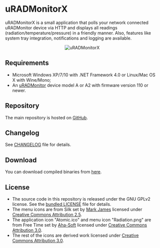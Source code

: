 # uRADMonitorX

uRADMonitorX is a small application that polls your network connected uRADMonitor device via HTTP and displays all readings (radiation/temperature/pressure) in a friendly manner. Also, features like system tray integration, notifications and logging are available.

<p align="center"><img src="https://raw.github.com/cristianst85/uRADMonitorX/master/uRADMonitorX.png" alt="uRADMonitorX" /></p>

## Requirements

- Microsoft Windows XP/7/10 with .NET Framework 4.0 or Linux/Mac OS X with Wine/Mono;
- An [uRADMonitor](http://www.uradmonitor.com/) device model A or A2 with firmware version 110 or newer.

## Repository

The main repository is hosted on [GitHub](https://github.com/cristianst85/uRADMonitorX).

## Changelog

See [CHANGELOG](https://github.com/cristianst85/uRADMonitorX/blob/master/CHANGELOG.md) file for details.

## Download

You can download compiled binaries from [here](http://www.disruptivesoftware.ro/projects/uRADMonitorX/).

## License

* The source code in this repository is released under the GNU GPLv2 license. See the [bundled LICENSE](https://github.com/cristianst85/uRADMonitorX/blob/master/LICENSE) file for details.
* The menu icons are from Silk set by [Mark James](http://www.famfamfam.com/lab/icons/silk/) licensed under [Creative Commons Attribution 2.5](http://creativecommons.org/licenses/by/2.5/).
* The application icon "Atomic.ico" and menu icon "Radiation.png" are from Free Time set by [Aha-Soft](http://www.aha-soft.com/) licensed under [Creative Commons Attribution 3.0](http://creativecommons.org/licenses/by/3.0/).
* The rest of the icons are derived work licensed under [Creative Commons Attribution 3.0](http://creativecommons.org/licenses/by/3.0/).
